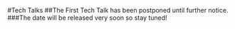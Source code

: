 #Tech Talks
##The First Tech Talk has been postponed until further notice.
###The date will be released very soon so stay tuned!
